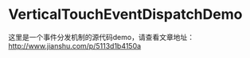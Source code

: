 # VerticalTouchEventDispatchDemo

这里是一个事件分发机制的源代码demo，请查看文章地址：
http://www.jianshu.com/p/5113d1b4150a
